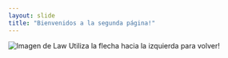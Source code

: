 ```yaml
---
layout: slide
title: "Bienvenidos a la segunda página!"
---
```

![Imagen de Law](https://lanetaneta.com/wp-content/uploads/2020/11/El-Cliffhanger-de-One-Piece-revisa-la-ley-y-los.jpeg)
Utiliza la flecha hacia la izquierda para volver!
